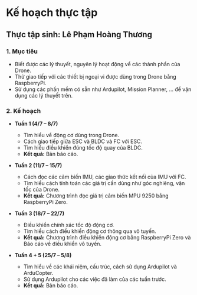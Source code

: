 # **Kế hoạch thực tập**

## **Thực tập sinh: Lê Phạm Hoàng Thương** 

### 1. Mục tiêu
- Biết được các lý thuyết, nguyên lý hoạt động về các thành phần của Drone.
- Thử giao tiếp với các thiết bị ngoại vi được dùng trong Drone bằng RaspberryPi.
- Sử dụng các phần mềm có sẵn như Ardupilot, Mission Planner, … để vận dụng các lý thuyết trên.

### 2. Kế hoạch
- **Tuần 1 (4/7 – 8/7)**
    - Tìm hiểu về động cơ dùng trong Drone.
    - Cách giao tiếp giữa ESC và BLDC và FC với ESC.
    - Tìm hiểu điều khiển đúng tốc độ quay của BLDC.
    - **Kết quả:** Bản báo cáo.
- **Tuần 2 (11/7 – 15/7)**
    - Cách đọc các cảm biến IMU, các giao thức kết nối của IMU với FC.
    - Tìm hiểu cách tính toán các giá trị cần dùng như góc nghiêng, vận tốc của Drone.
    - **Kết quả:** Chương trình đọc giá trị cảm biến MPU 9250 bằng RaspberryPi Zero.
- **Tuần 3 (18/7 – 22/7)**
    - Điều khiển chính xác tốc độ động cơ.
    - Tìm hiểu cách điều khiển động cơ thông qua vô tuyến.
    - **Kết quả:** Chương trình điều khiển động cơ bằng RaspberryPi Zero và Báo cáo về điều khiển vô tuyến.
    
- **Tuần 4 + 5 (25/7 – 5/8)**
    - Tìm hiểu về các khái niệm, cấu trúc, cách sử dụng Ardupilot và ArduCopter.
    - Sử dụng Ardupilot cho các việc đã làm của các tuần trước.
    - **Kết quả:** Bản báo cáo.

